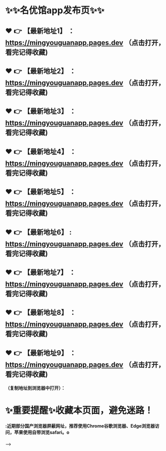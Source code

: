 # :sparkles::sparkles:名优馆app发布页:sparkles::sparkles:

 :heart: :point_right: 【最新地址1】 ：https://mingyouguanapp.pages.dev   （点击打开，看完记得收藏)
 ------
 :heart: :point_right: 【最新地址2】 ：https://mingyouguanapp.pages.dev   （点击打开，看完记得收藏)
 ------
 :heart: :point_right: 【最新地址3】 ：https://mingyouguanapp.pages.dev   （点击打开，看完记得收藏)
 ------
 :heart: :point_right: 【最新地址4】 ：https://mingyouguanapp.pages.dev   （点击打开，看完记得收藏)
 ------
 :heart: :point_right: 【最新地址5】 ：https://mingyouguanapp.pages.dev   （点击打开，看完记得收藏)
 ------
 :heart: :point_right: 【最新地址6】 : https://mingyouguanapp.pages.dev  （点击打开，看完记得收藏)
 ------
 :heart: :point_right: 【最新地址7】 ：https://mingyouguanapp.pages.dev  （点击打开，看完记得收藏)
 ------
 :heart: :point_right: 【最新地址8】 ：https://mingyouguanapp.pages.dev   （点击打开，看完记得收藏)
 ------
 :heart: :point_right: 【最新地址9】 ：https://mingyouguanapp.pages.dev   （点击打开，看完记得收藏)
  ------

  
#### （复制地址到浏览器中打开）：
# :sparkles:重要提醒:sparkles:收藏本页面，避免迷路！
#### :近期部分国产浏览器屏蔽网址，推荐使用Chrome谷歌浏览器、Edge浏览器访问，苹果使用自带浏览safari。o
-->
